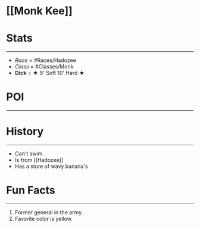 # [[Monk Kee]]

# Stats
---
- *Race* = #Races/Hadozee 
- *Class* = #Classes/Monk
- **Dick** = ★ 9' Soft 10' Hard ★ 

# POI
---


# History 
---
- Can't swim. 
- Is from [[Hadozee]] 
- Has a store of wavy banana's

# Fun Facts
---
1. Former general in the army.
2. Favorite color is yellow.